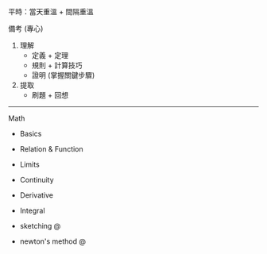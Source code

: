 平時：當天重溫 + 間隔重溫

備考 (專心)
1. 理解
	- 定義 + 定理
	- 規則 + 計算技巧
	- 證明 (掌握關鍵步驟)
2. 提取
	- 刷題 + 回想

---

Math
- Basics
- Relation & Function
- Limits
- Continuity
- Derivative
- Integral


- sketching @
- newton's method @